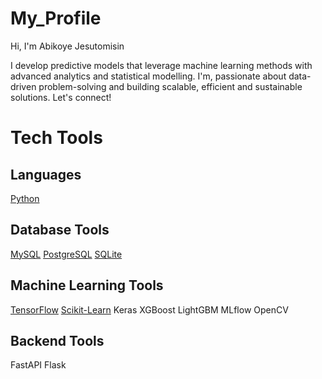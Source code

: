 # My_Profile

Hi, I'm Abikoye Jesutomisin

I develop predictive models that leverage machine learning methods with advanced analytics and statistical modelling. I'm, passionate about data-driven problem-solving and building scalable, efficient and sustainable solutions. Let's connect!

# Tech Tools

## Languages
[Python](https://www.python.org/)

## Database Tools
[MySQL](https://www.mysql.com/) [PostgreSQL](https://www.postgresql.org/) [SQLite](https://www.sqlite.org/)

## Machine Learning Tools
[TensorFlow](https://www.tensorflow.org/) [Scikit-Learn](https://scikit-learn.org/stable/) Keras XGBoost LightGBM MLflow OpenCV

## Backend Tools
FastAPI Flask
